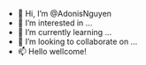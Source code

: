- 👋 Hi, I’m @AdonisNguyen
- 👀 I’m interested in ...
- 🌱 I’m currently learning ...
- 💞️ I’m looking to collaborate on ...
- 📫 Hello wellcome!
<!---
AdonisNguyen/AdonisNguyen is a ✨ special ✨ repository because its `README.md` (this file) appears on your GitHub profile.
You can click the Preview link to take a look at your changes.
--->

